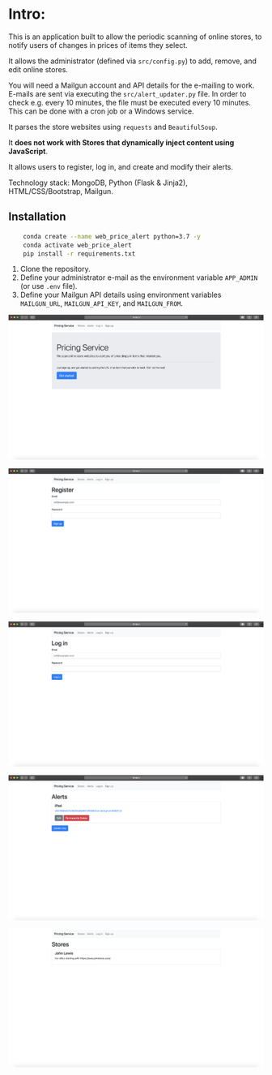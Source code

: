 # Intro:

This is an application built to allow the periodic scanning of online stores, to notify users of changes in prices of items they select.

It allows the administrator (defined via `src/config.py`) to add, remove, and edit online stores.

You will need a Mailgun account and API details for the e-mailing to work.
E-mails are sent via executing the `src/alert_updater.py` file. In order to check e.g. every 10 minutes, the file must be executed every 10 minutes. This can be done with a cron job or a Windows service.

It parses the store websites using `requests` and `BeautifulSoup`.

It **does not work with Stores that dynamically inject content using JavaScript**.

It allows users to register, log in, and create and modify their alerts.

Technology stack: MongoDB, Python (Flask & Jinja2), HTML/CSS/Bootstrap, Mailgun.

## Installation

```bash
    conda create --name web_price_alert python=3.7 -y
    conda activate web_price_alert
    pip install -r requirements.txt
```

1. Clone the repository.
2. Define your administrator e-mail as the environment variable `APP_ADMIN` (or use `.env` file).
3. Define your Mailgun API details using environment variables `MAILGUN_URL`, `MAILGUN_API_KEY`, and `MAILGUN_FROM`.

![Home Screen](readme_files/home.png)

![Sign up Screen](readme_files/register.png)

![Alerts Screen](readme_files/login.png)

![Create Alert Screen](readme_files/alerts.png)

![Stores Screen](readme_files/stores.png)